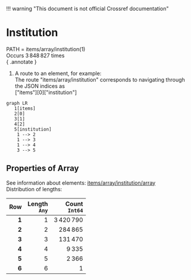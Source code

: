 !!! warning "This document is not official Crossref documentation"
# Institution
PATH = items/array/institution(1)  
Occurs 3 848 827 times  
{ .annotate }

1. A route to an element, for example:  
   The route "items/array/institution" corresponds to navigating through the JSON indices as  
   ["items"][0]["institution"]  

```mermaid
graph LR
   1[items]
   2[0]
   3[1]
   4[2]
   5[institution]
    1 --> 2
    1 --> 3
    1 --> 4
    3 --> 5
```


## Properties of Array
See information about elements: [items/array/institution/array](array/index.md)  
Distribution of lengths:  

| **Row** | **Length**<br>`Any` | **Count**<br>`Int64` |
|--------:|--------------------:|---------------------:|
| **1**   | 1                   | 3 420 790            |
| **2**   | 2                   | 284 865              |
| **3**   | 3                   | 131 470              |
| **4**   | 4                   | 9 335                |
| **5**   | 5                   | 2 366                |
| **6**   | 6                   | 1                    |

